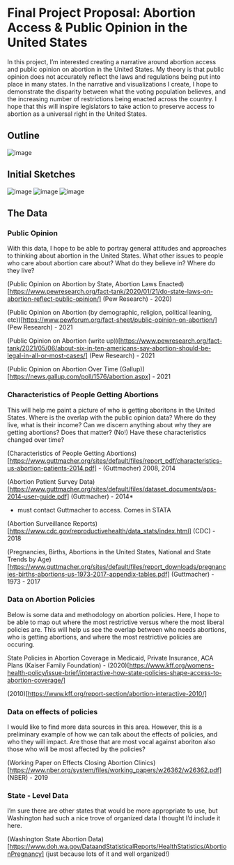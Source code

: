 # Final Project Proposal: Abortion Access & Public Opinion in the United States
In this project, I’m interested creating a narrative around abortion access and public opinion on abortion in the United States. My theory is that public opinion does not accurately reflect the laws and regulations being put into place in many states. In the narrative and visualizations I create, I hope to demonstrate the disparity between what the voting population believes, and the increasing number of restrictions being enacted across the country. I hope that this will inspire legislators to take action to preserve access to abortion as a universal right in the United States. 

## Outline
![image](/outline1abort.png)

## Initial Sketches
![image](/IMG-5309.JPG)
![image](/IMG-5310.JPG)
![image](/IMG-5311.JPG)

## The Data
### Public Opinion
With this data, I hope to be able to portray general attitudes and approaches to thinking about abortion in the United States. What other issues to people who care about abortion care about? What do they believe in? Where do they live? 

(Public Opinion on Abortion by State, Abortion Laws Enacted)[https://www.pewresearch.org/fact-tank/2020/01/21/do-state-laws-on-abortion-reflect-public-opinion/] (Pew Research) - 2020)

(Public Opinion on Abortion (by demographic, religion, political leaning, etc))[https://www.pewforum.org/fact-sheet/public-opinion-on-abortion/] (Pew Research) - 2021

(Public Opinion on Abortion (write up))[https://www.pewresearch.org/fact-tank/2021/05/06/about-six-in-ten-americans-say-abortion-should-be-legal-in-all-or-most-cases/] (Pew Research) - 2021

(Public Opinion on Abortion Over Time (Gallup))[https://news.gallup.com/poll/1576/abortion.aspx] - 2021


### Characteristics of People Getting Abortions
This will help me paint a picture of who is getting aboritons in the United States. Where is the overlap with the public opinion data? Where do they live, what is their income? Can we discern anything about why they are getting abortions? Does that matter? (No!) Have these characteristics changed over time?

(Characteristics of People Getting Abortions)[https://www.guttmacher.org/sites/default/files/report_pdf/characteristics-us-abortion-patients-2014.pdf] - (Guttmacher) 2008, 2014

(Abortion Patient Survey Data)[https://www.guttmacher.org/sites/default/files/dataset_documents/aps-2014-user-guide.pdf] (Guttmacher) - 2014*
* must contact Guttmacher to access. Comes in STATA

(Abortion Surveillance Reports)[https://www.cdc.gov/reproductivehealth/data_stats/index.html] (CDC) - 2018

(Pregnancies, Births, Abortions in the United States, National and State Trends by Age)[https://www.guttmacher.org/sites/default/files/report_downloads/pregnancies-births-abortions-us-1973-2017-appendix-tables.pdf] (Guttmacher) - 1973 - 2017


### Data on Abortion Policies
Below is some data and methodology on abortion policies. Here, I hope to be able to map out where the most restrictive versus where the most liberal policies are. This will help us see the overlap between who needs abortions, who is getting abortions, and where the most restrictive policies are occuring. 

State Policies in Abortion Coverage in Medicaid, Private Insurance, ACA Plans (Kaiser Family Foundation) - 
(2020)[https://www.kff.org/womens-health-policy/issue-brief/interactive-how-state-policies-shape-access-to-abortion-coverage/]

(2010)[https://www.kff.org/report-section/abortion-interactive-2010/]


### Data on effects of policies
I would like to find more data sources in this area. However, this is a preliminary example of how we can talk about the effects of policies, and who they will impact. Are those that are most vocal against aboriton also those who will be most affected by the policies? 

(Working Paper on Effects Closing Abortion Clinics)[https://www.nber.org/system/files/working_papers/w26362/w26362.pdf] (NBER) - 2019

### State - Level Data
I’m sure there are other states that would be more appropriate to use, but Washington had such a nice trove of organized data I thought I’d include it here.

(Washington State Abortion Data)[https://www.doh.wa.gov/DataandStatisticalReports/HealthStatistics/AbortionPregnancy] (just because lots of it and well organized!)


